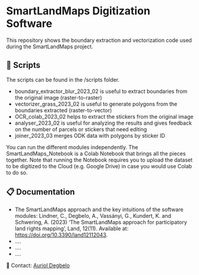 # SmartLandMaps Digitization Software

This repository shows the boundary extraction and vectorization code used during the SmartLandMaps project.

## :wrench: Scripts 

The scripts can be found in the /scripts folder.

* boundary_extractor_blur_2023_02 is useful to extract boundaries from the original image (raster-to-raster)
* vectorizer_grass_2023_02 is useful to generate polygons from the boundaries extracted (raster-to-vector)
* OCR_colab_2023_02 helps to extract the stickers from the original image
* analyser_2023_02 is useful for analyzing the results and gives feedback on the number of parcels or stickers that need editing
* joiner_2023_03 merges ODK data with polygons by sticker ID

You can run the different modules independently. The SmartLandMaps_Notebook is a Colab Notebook that brings all the pieces together. Note that running the Notebook requires you to upload the dataset to be digitized to the Cloud (e.g. Google Drive) in case you would use Colab to do so.


## :clipboard: Documentation 

* The SmartLandMaps approach and the key intuitions of the software modules: Lindner, C., Degbelo, A., Vassányi, G., Kundert, K. and Schwering, A. (2023) ‘The SmartLandMaps approach for participatory land rights mapping’, Land, 12(11). Available at: https://doi.org/10.3390/land12112043.
* ....
* ....
* ....


:e-mail: Contact: [Auriol Degbelo](https://sites.google.com/site/aurioldegbelo/)

